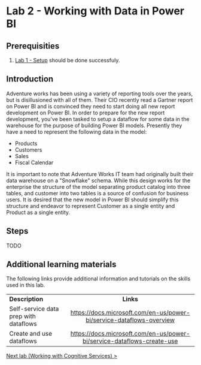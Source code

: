 # Lab 2 - Working with Data in Power BI

## Prerequisities

1. [Lab 1 - Setup](./01-Setup.md) should be done successfuly.


## Introduction

Adventure works has been using a variety of reporting tools over the years, but is disillusioned with all of them.  Their CIO recently read a Gartner report on Power BI and is convinced they need to start doing all new report development on Power BI.  In order to prepare for the new report development, you've been tasked to setup a dataflow for some data in the warehouse for the purpose of building Power BI models.  Presently they have a need to represent the following data in the model:
*   Products
*   Customers
*   Sales
*   Fiscal Calendar

It is important to note that Adventure Works IT team had originally built their data warehouse on a "Snowflake" schema.  While this design works for the enterprise the structure of the model separating product catalog into three tables, and customer into two tables is a source of confusion for business users.  It is desired that the new model in Power BI should simplify this structure and endeavor to represent Customer as a single entity and Product as a single entity.


## Steps

TODO

## Additional learning materials

The following links provide additional information and tutorials on the skills used in this lab.

|                                            |                                                                                                                                                       |
| ------------------------------------------ | :---------------------------------------------------------------------------------------------------------------------------------------------------: |
| **Description**                            |                                                                       **Links**                                                                       |
| Self-service data prep with dataflows | <https://docs.microsoft.com/en-us/power-bi/service-dataflows-overview> |
| Create and use dataflows                    |                                <https://docs.microsoft.com/en-us/power-bi/service-dataflows-create-use>                                |

[Next lab (Working with Cognitive Services) >](./03-CognitiveServices.md)